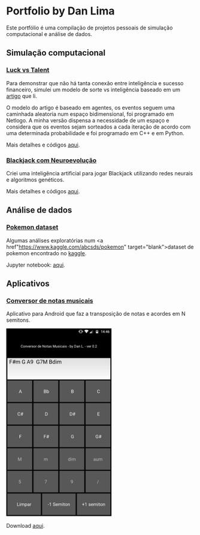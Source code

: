# Portfolio by Dan Lima

Este portfólio é uma compilação de projetos pessoais de simulação computacional e análise de dados.

## Simulação computacional

### <a href="https://github.com/limadlp/LuckvsTalent" target="blank">Luck vs Talent</a>

Para demonstrar que não há tanta conexão entre inteligência e sucesso financeiro, simulei um modelo de sorte vs inteligência baseado em um <a href="https://arxiv.org/pdf/1802.07068.pdf" target="blank">artigo</a> que li. 

O modelo do artigo é baseado em agentes, os eventos seguem uma caminhada aleatoria num espaço bidimensional, foi programado em Netlogo. A minha versão dispensa a necessidade de um espaço e considera que os eventos sejam sorteados a cada iteração de acordo com uma determinada probabilidade e foi programado em C++ e em Python.

Mais detalhes e códigos <a href="https://github.com/limadlp/LuckvsTalent" target="blank">aqui</a>.

### <a href="https://github.com/limadlp/Blackjack" target="blank">Blackjack com Neuroevolução</a>

Criei uma inteligência artificial para jogar Blackjack utilizando redes neurais e algoritmos genéticos.

Mais detalhes e códigos <a href="https://github.com/limadlp/Blackjack" target="blank">aqui</a>.


## Análise de dados

### <a href="https://github.com/limadlp/Pokemon/blob/master/Pokemon3.ipynb" target="blank">Pokemon dataset</a>

Algumas análises exploratórias num <a href"https://www.kaggle.com/abcsds/pokemon" target="blank">dataset</a> de pokemon encontrado no <a href="https://www.kaggle.com/" target="blank">kaggle</a>.

Jupyter notebook: <a href="https://github.com/limadlp/Pokemon/blob/master/Pokemon3.ipynb" target="">aqui</a>.


## Aplicativos

### <a href="https://transpose-musical-notes.br.aptoide.com/?store_name=danl800" target="blank">Conversor de notas musicais</a>

Aplicativo para Android que faz a transposição de notas e acordes em N semitons.

<a href="url"><img src="./img/IMG-20180611-WA0005.jpg" height="500"></a>


Download <a href="https://transpose-musical-notes.br.aptoide.com/?store_name=danl800" target="blank">aqui</a>.
